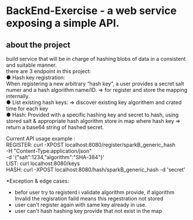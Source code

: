 # BackEnd-Exercise - a web service exposing a simple API.

## about the project  
build  service that will be in
charge of hashing blobs of data in a consistent and suitable manner.  
there are 3 endpoint in this project:    
● Hash key registration:  
      When registering a new arbitrary “hash key”, a user provides a secret salt numer and a
      hash algorithm name/ID.  =>  for register and store the mapping internally.  
● List existing hash keys: => discover existing key algorithem and crated time for each key  
● Hash: Provided with a specific hashing key and secret to hash, using stored salt & appropriate hash algorithm store in map where hash key => return a base64 string of hashed secret.


Current API usage example :  
REGISTER:
curl -XPOST localhost:8080/register/sparkB_generic_hash \
-H "Content-Type:application/json" \
-d '{"salt":1234,"algorithm":"SHA-384"}'  
LIST:
curl localhost:8080/keys  
HASH:
curl -XPOST localhost:8080/hash/sparkB_generic_hash -d 'secret'  

*Exception & edge cases:
 - befor user try to registerd i validate algorithm provide, if algorithm Invalid the regisration faild means this regestration not stored 
 - user can't register again with same key already in use.  
 - user can't hash hashing key provide that not exist in the map 
 
